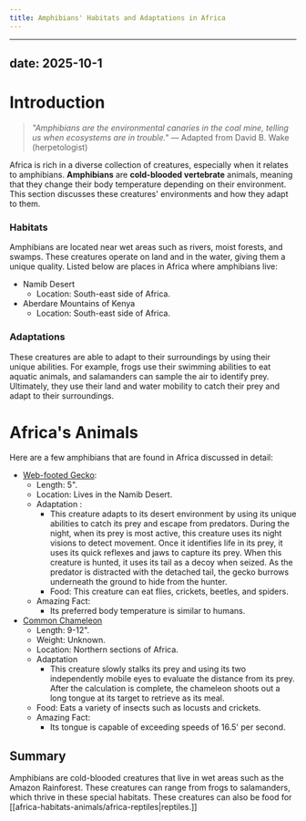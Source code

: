 ```yaml
---
title: Amphibians' Habitats and Adaptations in Africa
---
```

---
date: 2025-10-1
---
# Introduction

>_"Amphibians are the environmental canaries in the coal mine, telling us when ecosystems are in trouble."_ 
>— Adapted from David B. Wake (herpetologist)

Africa is rich in a diverse collection of creatures, especially when it relates to amphibians. **Amphibians** are **cold-blooded vertebrate** animals, meaning that they change their body temperature depending on their environment. This section discusses these creatures' environments and how they adapt to them.
### Habitats

Amphibians are located near wet areas such as rivers, moist forests, and swamps. These creatures operate on land and in the water, giving them a unique quality. Listed below are places in Africa where amphibians live:

- Namib Desert  
	- Location: South-east side of Africa.
- Aberdare Mountains of Kenya  
	- Location: South-east side of Africa.
### Adaptations

These creatures are able to adapt to their surroundings by using their unique abilities. For example, frogs use their swimming abilities to eat aquatic animals, and salamanders can sample the air to identify prey. Ultimately, they use their land and water mobility to catch their prey and adapt to their surroundings.
# Africa's Animals

Here are a few amphibians that are found in Africa discussed in detail:
- [Web-footed Gecko](https://th.bing.com/th/id/R.dadd6749eec6393b8caaa3019208010f?rik=fG2XGIvh1nSxdQ&riu=http%3a%2f%2fwww.reptilefact.com%2fwp-content%2fuploads%2f2017%2f02%2fWeb-footed-Gecko-Pictures.jpg&ehk=IwpP2A5eCjFtVEXlkc9latCRkLDzAYu%2fTcQW7e%2bOM%2bE%3d&risl=&pid=ImgRaw&r=0&sres=1&sresct=1):
	- Length: 5".
	- Location: Lives in the Namib Desert.
	- Adaptation :
		- This creature adapts to its desert environment by using its unique abilities to catch its prey and escape from predators. During the night, when its prey is most active, this creature uses its night visions to detect movement. Once it identifies life in its prey, it uses its quick reflexes and jaws to capture its prey. When this creature is hunted, it uses its tail as a decoy when seized. As the predator is distracted with the detached tail, the gecko burrows underneath the ground to hide from the hunter. 
		- Food: This creature can eat flies, crickets, beetles, and spiders.
	- Amazing Fact: 
		- Its preferred body temperature is similar to humans.
- [Common Chameleon](https://tse4.mm.bing.net/th/id/OIP.uwMODkpGhQ6XxBprWuiljgHaE8?rs=1&pid=ImgDetMain&o=7&rm=3)
	- Length: 9-12".
	- Weight: Unknown.
	- Location: Northern sections of Africa.
	- Adaptation
		- This creature slowly stalks its prey and using its two independently mobile eyes to evaluate the distance from its prey. After the calculation is complete, the chameleon shoots out a long tongue at its target to retrieve as its meal.
	- Food: Eats a variety of insects such as locusts and crickets.
	- Amazing Fact: 
		- Its tongue is capable of exceeding speeds of 16.5' per second.
## Summary

Amphibians are cold-blooded creatures that live in wet areas such as the Amazon Rainforest. These creatures can range from frogs to salamanders, which thrive in these special habitats. These creatures can also be food for [[africa-habitats-animals/africa-reptiles|reptiles.]]